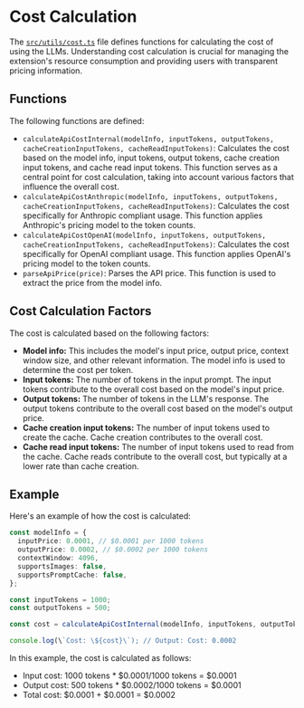 # Cost Calculation

The [`src/utils/cost.ts`](../src/utils/cost.ts) file defines functions for calculating the cost of using the LLMs. Understanding cost calculation is crucial for managing the extension's resource consumption and providing users with transparent pricing information.

## Functions

The following functions are defined:

*   `calculateApiCostInternal(modelInfo, inputTokens, outputTokens, cacheCreationInputTokens, cacheReadInputTokens)`: Calculates the cost based on the model info, input tokens, output tokens, cache creation input tokens, and cache read input tokens. This function serves as a central point for cost calculation, taking into account various factors that influence the overall cost.
*   `calculateApiCostAnthropic(modelInfo, inputTokens, outputTokens, cacheCreationInputTokens, cacheReadInputTokens)`: Calculates the cost specifically for Anthropic compliant usage. This function applies Anthropic's pricing model to the token counts.
*   `calculateApiCostOpenAI(modelInfo, inputTokens, outputTokens, cacheCreationInputTokens, cacheReadInputTokens)`: Calculates the cost specifically for OpenAI compliant usage. This function applies OpenAI's pricing model to the token counts.
*   `parseApiPrice(price)`: Parses the API price. This function is used to extract the price from the model info.

## Cost Calculation Factors

The cost is calculated based on the following factors:

*   **Model info:** This includes the model's input price, output price, context window size, and other relevant information. The model info is used to determine the cost per token.
*   **Input tokens:** The number of tokens in the input prompt. The input tokens contribute to the overall cost based on the model's input price.
*   **Output tokens:** The number of tokens in the LLM's response. The output tokens contribute to the overall cost based on the model's output price.
*   **Cache creation input tokens:** The number of input tokens used to create the cache. Cache creation contributes to the overall cost.
*   **Cache read input tokens:** The number of input tokens used to read from the cache. Cache reads contribute to the overall cost, but typically at a lower rate than cache creation.

## Example

Here's an example of how the cost is calculated:

```typescript
const modelInfo = {
  inputPrice: 0.0001, // $0.0001 per 1000 tokens
  outputPrice: 0.0002, // $0.0002 per 1000 tokens
  contextWindow: 4096,
  supportsImages: false,
  supportsPromptCache: false,
};

const inputTokens = 1000;
const outputTokens = 500;

const cost = calculateApiCostInternal(modelInfo, inputTokens, outputTokens, 0, 0);

console.log(\`Cost: \${cost}\`); // Output: Cost: 0.0002
```

In this example, the cost is calculated as follows:

*   Input cost: 1000 tokens * $0.0001/1000 tokens = $0.0001
*   Output cost: 500 tokens * $0.0002/1000 tokens = $0.0001
*   Total cost: $0.0001 + $0.0001 = $0.0002
